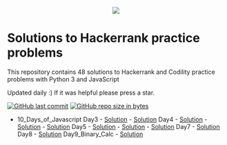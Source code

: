 <p align="center"><a href="https://www.hackerrank.com/emon535"><img src="https://i0.wp.com/gradsingames.com/wp-content/uploads/2016/05/856771_668224053197841_1943699009_o.png" ></a></p>


# Solutions to Hackerrank practice problems

This repository contains 48 solutions to Hackerrank and Codility practice problems with Python 3 and JavaScript

 

Updated daily :) If it was helpful please press a star.

[![GitHub last commit](https://img.shields.io/github/last-commit/emon535/HackerRank?style=for-the-badge)](https://github.com/emon535/HackerRank) 
[![GitHub repo size in bytes](https://img.shields.io/github/repo-size/emon535/HackerRank?style=for-the-badge)](https://github.com/emon535/HackerRank) 

- 10_Days_of_Javascript
    Day3
        - 
 [Solution](https://github.com/emon535/HackerRank/blob/master/10_Days_of_Javascript/Day3/Day3_Try_Catch.js)
        - 
 [Solution](https://github.com/emon535/HackerRank/blob/master/10_Days_of_Javascript/Day3/Day3_Try_catch_finally.js)
    Day4
        - 
 [Solution](https://github.com/emon535/HackerRank/blob/master/10_Days_of_Javascript/Day4/Day4_Classes.js)
        - 
 [Solution](https://github.com/emon535/HackerRank/blob/master/10_Days_of_Javascript/Day4/Day4_Count_Objects.js)
        - 
 [Solution](https://github.com/emon535/HackerRank/blob/master/10_Days_of_Javascript/Day4/Day4_Rectangle_Object.js)
    Day5
        - 
 [Solution](https://github.com/emon535/HackerRank/blob/master/10_Days_of_Javascript/Day5/Day5_ArrowFunction.js)
        - 
 [Solution](https://github.com/emon535/HackerRank/blob/master/10_Days_of_Javascript/Day5/Day5_Inheritance.js)
        - 
 [Solution](https://github.com/emon535/HackerRank/blob/master/10_Days_of_Javascript/Day5/Day5_Template_literals.js)
    Day7
        - 
 [Solution](https://github.com/emon535/HackerRank/blob/master/10_Days_of_Javascript/Day7/Day7_Regex_same_vowel.js)
    Day8
        - 
 [Solution](https://github.com/emon535/HackerRank/blob/master/10_Days_of_Javascript/Day8/Day8_Button_Container.html)
    Day9_Binary_Calc
        - 
 [Solution](https://github.com/emon535/HackerRank/blob/master/10_Days_of_Javascript/Day9_Binary_Calc/index.html)
